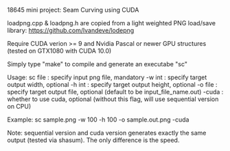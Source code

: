 18645 mini project: Seam Curving using CUDA

loadpng.cpp & loadpng.h are copied from a light weighted PNG load/save library: https://github.com/lvandeve/lodepng

Require CUDA verion >= 9 and Nvidia Pascal or newer GPU structures (tested on GTX1080 with CUDA 10.0)

Simply type "make" to compile and generate an executabe "sc"

Usage:
  sc
    file                      : specify input png file, mandatory
    -w int                    : specify target output width, optional
    -h int                    : specify target output height, optional
    -o file                   : specify target output file, optional (default to be input_file_name.out)
    -cuda                     : whether to use cuda, optional (without this flag, will use sequential version on CPU)

Example:
  sc sample.png -w 100 -h 100 -o sample.out.png -cuda

Note:
  sequential version and cuda version generates exactly the same output (tested via shasum). The only difference is the speed.